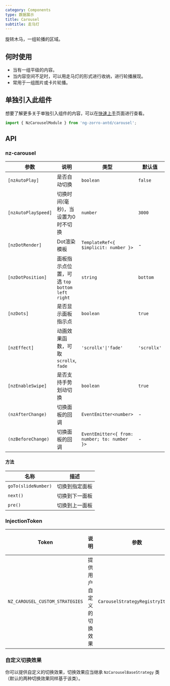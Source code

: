 ```yaml
---
category: Components
type: 数据展示
title: Carousel
subtitle: 走马灯
---
```


旋转木马，一组轮播的区域。

## 何时使用

- 当有一组平级的内容。
- 当内容空间不足时，可以用走马灯的形式进行收纳，进行轮播展现。
- 常用于一组图片或卡片轮播。

## 单独引入此组件

想要了解更多关于单独引入组件的内容，可以在[快速上手](/docs/getting-started/zh#单独引入某个组件)页面进行查看。

```ts
import { NzCarouselModule } from 'ng-zorro-antd/carousel';
```

## API

### nz-carousel

| 参数 | 说明 | 类型 | 默认值 | 版本 |
| --- | --- | --- | --- | --- |
| `[nzAutoPlay]` | 是否自动切换 | `boolean` | `false` | |
| `[nzAutoPlaySpeed]` | 切换时间(毫秒)，当设置为0时不切换 | `number` | `3000` | |
| `[nzDotRender]` | Dot渲染模板 | `TemplateRef<{ $implicit: number }>` | - | |
| `[nzDotPosition]` | 面板指示点位置，可选 `top` `bottom` `left` `right` | `string` | `bottom` | 8.0.0 | |
| `[nzDots]` | 是否显示面板指示点 | `boolean` | `true` | |
| `[nzEffect]` | 动画效果函数，可取 `scrollx`, `fade` | `'scrollx'\|'fade'`|`'scrollx'` | |
| `[nzEnableSwipe]` | 是否支持手势划动切换 | `boolean` | `true` | |
| `(nzAfterChange)` | 切换面板的回调 | `EventEmitter<number>` | - | |
| `(nzBeforeChange)` | 切换面板的回调 | `EventEmitter<{ from: number; to: number }>` | - | |

#### 方法

| 名称 | 描述 |
| --- | --- |
| `goTo(slideNumber)` | 切换到指定面板 |
| `next()` | 切换到下一面板 |
| `pre()` | 切换到上一面板 |

### InjectionToken

| Token | 说明 | 参数 | 默认值 | 
| ----- | --- | ---- | --- |
| `NZ_CAROUSEL_CUSTOM_STRATEGIES` | 提供用户自定义的切换效果 | `CarouselStrategyRegistryItem[]` | - |

### 自定义切换效果

你可以提供自定义的切换效果，切换效果应当继承 `NzCarouselBaseStrategy` 类（默认的两种切换效果同样基于该类）。

